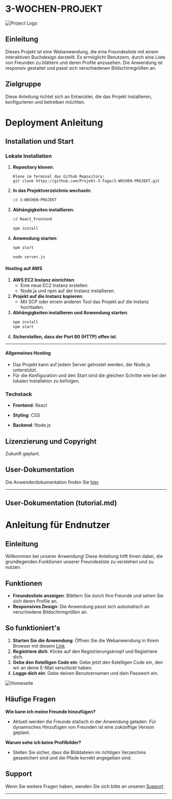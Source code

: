 # 3-WOCHEN-PROJEKT

![Project Logo](https://github.com/Projekt-3-Tage/3-WOCHEN-PROJEKT/blob/a4b8f03b214de8c4ab0714bd0d6a2b747cdb33c5/React_Frontend/public/img/LogoTeamforce.png)

## Einleitung
Dieses Projekt ist eine Webanwendung, die eine Freundesliste mit einem interaktiven Buchdesign darstellt. Es ermöglicht Benutzern, durch eine Liste von Freunden zu blättern und deren Profile anzusehen. Die Anwendung ist responsiv gestaltet und passt sich verschiedenen Bildschirmgrößen an.

## Zielgruppe
Diese Anleitung richtet sich an Entwickler, die das Projekt installieren, konfigurieren und betreiben möchten.



# Deployment Anleitung
## Installation und Start
### Lokale Installation
1. **Repository klonen**:
   ```
   Klone im Terminal das Github Repository: 
   git clone https://github.com/Projekt-3-Tage/3-WOCHEN-PROJEKT.git
   ```
   
2. **In das Projektverzeichnis wechseln**:
   ```bash
   cd 3-WOCHEN-PROJEKT
   ```
   
3. **Abhängigkeiten installieren**:
   ```bash
   cd React_Frontend
   ```
   ```bash
   npm install
   ``` 
4. **Anwendung starten**:
   ```bash
   npm start
   ```
   ```bash
   node server.js
   ```



<!-- DAS IST BACKEND ARBEIT FÜR STEFAN UND CHRISTOPHER -->
#### Hosting auf AWS
1. **AWS EC2 Instanz einrichten**:
   - Eine neue EC2 Instanz erstellen.
   - Node.js und npm auf der Instanz installieren.
2. **Projekt auf die Instanz kopieren**:
   - Mit SCP oder einem anderen Tool das Projekt auf die Instanz hochladen.
3. **Abhängigkeiten installieren und Anwendung starten**:
   ```bash
   npm install
   npm start
   ```
4. **Sicherstellen, dass der Port 80 (HTTP) offen ist**.

____

#### Allgemeines Hosting
- Das Projekt kann auf jedem Server gehostet werden, der Node.js unterstützt.
- Für die Konfiguration und den Start sind die gleichen Schritte wie bei der lokalen Installation zu befolgen.


### Techstack
- **Frontend**: React
- **Styling**: CSS

- **Backend**: Node.js
  

## Lizenzierung und Copyright
Zukunft geplant.


## User-Dokumentation
Die Anwenderdokumentation finden Sie [hier](https://github.com/Projekt-3-Tage/3-WOCHEN-PROJEKT/blob/f8806150b5583e87df476e7857c2dce3fb3206be/tutorial.md).

---

## User-Dokumentation (tutorial.md)

# Anleitung für Endnutzer

## Einleitung
Willkommen bei unserer Anwendung! Diese Anleitung hilft Ihnen dabei, die grundlegenden Funktionen unserer Freundesliste zu verstehen und zu nutzen.


## Funktionen
- **Freundesliste anzeigen**: Blättern Sie durch Ihre Freunde und sehen Sie sich deren Profile an.
- **Responsives Design**: Die Anwendung passt sich automatisch an verschiedene Bildschirmgrößen an.


## So funktioniert's
1. **Starten Sie die Anwendung**: Öffnen Sie die Webanwendung in Ihrem Browser mit diesem [Link]( http://3.70.29.185:3000/)
2. **Registriere dich**: Klicke auf den Registrierungsknopf und Registriere dich.
3. **Gebe den 6stelligen Code ein**: Gebe jetzt den 6stelligen Code ein, den wir an deine E-Mail verschickt haben.
4. **Logge dich ein**: Gebe deinen Benutzernamen und dein Passwort ein. 

![Homeseite](https://github.com/Projekt-3-Tage/3-WOCHEN-PROJEKT/blob/755f03e61d9a5e5ec9a82ee8a112bab36f365dec/React_Frontend/public/img/Homeseite.png)

## Häufige Fragen
**Wie kann ich meine Freunde hinzufügen?**
- Aktuell werden die Freunde statisch in der Anwendung geladen. Für dynamisches Hinzufügen von Freunden ist eine zukünftige Version geplant.

**Warum sehe ich keine Profilbilder?**
- Stellen Sie sicher, dass die Bilddateien im richtigen Verzeichnis gespeichert sind und die Pfade korrekt angegeben sind.

## Support
Wenn Sie weitere Fragen haben, wenden Sie sich bitte an unseren [Support](mailto:teamforceone2024@gmail.com).

---
